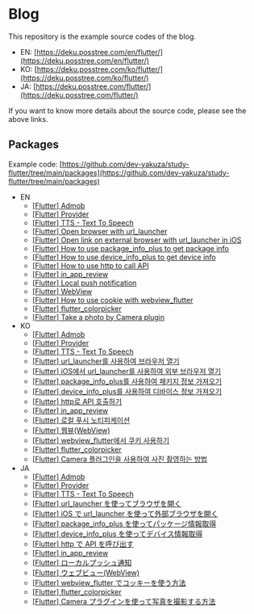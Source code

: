 # Blog

This repository is the example source codes of the blog.

- EN: [https://deku.posstree.com/en/flutter/](https://deku.posstree.com/en/flutter/)
- KO: [https://deku.posstree.com/ko/flutter/](https://deku.posstree.com/ko/flutter/)
- JA: [https://deku.posstree.com/flutter/](https://deku.posstree.com/flutter/)

If you want to know more details about the source code, please see the above links.

## Packages

Example code: [https://github.com/dev-yakuza/study-flutter/tree/main/packages](https://github.com/dev-yakuza/study-flutter/tree/main/packages)

- EN
  - [[Flutter] Admob](https://deku.posstree.com/en/flutter/admob/)
  - [[Flutter] Provider](https://deku.posstree.com/en/flutter/provider/)
  - [[Flutter] TTS - Text To Speech](https://deku.posstree.com/en/flutter/tts/)
  - [[Flutter] Open browser with url_launcher](https://deku.posstree.com/en/flutter/url_launcher/)
  - [[Flutter] Open link on external browser with url_launcher in iOS](https://deku.posstree.com/en/flutter/url_launcher/external_link/)
  - [[Flutter] How to use package_info_plus to get package info](https://deku.posstree.com/en/flutter/package_info_plus/)
  - [[Flutter] How to use device_info_plus to get device info](https://deku.posstree.com/en/flutter/device_info_plus/)
  - [[Flutter] How to use http to call API](https://deku.posstree.com/en/flutter/http/)
  - [[Flutter] in_app_review](https://deku.posstree.com/en/flutter/in_app_review/)
  - [[Flutter] Local push notification](https://deku.posstree.com/en/flutter/flutter_local_notifications/)
  - [[Flutter] WebView](https://deku.posstree.com/en/flutter/webview_flutter/)
  - [[Flutter] How to use cookie with webview_flutter](https://deku.posstree.com/en/flutter/webview_flutter/cookie/)
  - [[Flutter] flutter_colorpicker](https://deku.posstree.com/en/flutter/flutter_colorpicker/)
  - [[Flutter] Take a photo by Camera plugin](https://deku.posstree.com/en/flutter/camera/)
- KO
  - [[Flutter] Admob](https://deku.posstree.com/ko/flutter/admob/)
  - [[Flutter] Provider](https://deku.posstree.com/ko/flutter/provider/)
  - [[Flutter] TTS - Text To Speech](https://deku.posstree.com/ko/flutter/tts/)
  - [[Flutter] url_launcher를 사용하여 브라우저 열기](https://deku.posstree.com/ko/flutter/url_launcher/)
  - [[Flutter] iOS에서 url_launcher를 사용하여 외부 브라우저 열기](https://deku.posstree.com/ko/flutter/url_launcher/external_link/)
  - [[Flutter] package_info_plus를 사용하여 패키지 정보 가져오기](https://deku.posstree.com/ko/flutter/package_info_plus/)
  - [[Flutter] device_info_plus를 사용하여 디바이스 정보 가져오기](https://deku.posstree.com/ko/flutter/device_info_plus/)
  - [[Flutter] http로 API 호출하기](https://deku.posstree.com/ko/flutter/http/)
  - [[Flutter] in_app_review](https://deku.posstree.com/ko/flutter/in_app_review/)
  - [[Flutter] 로컬 푸시 노티피케이션](https://deku.posstree.com/ko/flutter/flutter_local_notifications/)
  - [[Flutter] 웹뷰(WebView)](https://deku.posstree.com/ko/flutter/webview_flutter/)
  - [[Flutter] webview_flutter에서 쿠키 사용하기](https://deku.posstree.com/ko/flutter/webview_flutter/cookie/)
  - [[Flutter] flutter_colorpicker](https://deku.posstree.com/ko/flutter/flutter_colorpicker/)
  - [[Flutter] Camera 플러그인을 사용하여 사진 촬영하는 방법](https://deku.posstree.com/ko/flutter/camera/)
- JA
  - [[Flutter] Admob](https://deku.posstree.com/flutter/admob/)
  - [[Flutter] Provider](https://deku.posstree.com/flutter/provider/)
  - [[Flutter] TTS - Text To Speech](https://deku.posstree.com/flutter/tts/)
  - [[Flutter] url_launcher を使ってブラウザを開く](https://deku.posstree.com/flutter/url_launcher/)
  - [[Flutter] iOS で url_launcher を使って外部ブラウザを開く](https://deku.posstree.com/flutter/url_launcher/external_link/)
  - [[Flutter] package_info_plus を使ってパッケージ情報取得](https://deku.posstree.com/flutter/package_info_plus/)
  - [[Flutter] device_info_plus を使ってデバイス情報取得](https://deku.posstree.com/flutter/device_info_plus/)
  - [[Flutter] http で API を呼び出す](https://deku.posstree.com/flutter/http/)
  - [[Flutter] in_app_review](https://deku.posstree.com/flutter/in_app_review/)
  - [[Flutter] ローカルプッシュ通知](https://deku.posstree.com/flutter/flutter_local_notifications/)
  - [[Flutter] ウェブビュー(WebView)](https://deku.posstree.com/flutter/webview_flutter/)
  - [[Flutter] webview_flutter でコッキーを使う方法](https://deku.posstree.com/flutter/webview_flutter/cookie/)
  - [[Flutter] flutter_colorpicker](https://deku.posstree.com/flutter/flutter_colorpicker/)
  - [[Flutter] Camera プラグインを使って写真を撮影する方法](https://deku.posstree.com/flutter/camera/)
